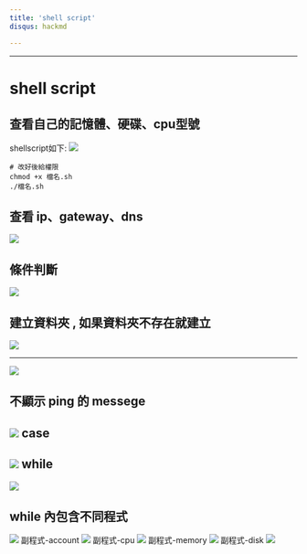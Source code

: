 ```yaml
---
title: 'shell script'
disqus: hackmd

---
```


---

shell script
===

查看自己的記憶體、硬碟、cpu型號
---
shellscript如下:
![](https://i.imgur.com/28N5gXC.png)


```gherkin=
# 改好後給權限
chmod +x 檔名.sh
./檔名.sh
```
查看 ip、gateway、dns
---
![](https://i.imgur.com/b0I8ugN.png)

條件判斷
---
![](https://i.imgur.com/OzWVwO4.png)

建立資料夾 , 如果資料夾不存在就建立
---
![](https://i.imgur.com/PnNCIxh.png)

---
![](https://i.imgur.com/jATboow.png)

不顯示 ping 的 messege 
---
![](https://i.imgur.com/1h4TKBq.png)
case
---
![](https://i.imgur.com/4oAy326.png)
while
---
![](https://i.imgur.com/fEq4zbZ.png)

while 內包含不同程式
---
![](https://i.imgur.com/YCbLMPB.png)
副程式-account
![](https://i.imgur.com/W8zXdph.png)
副程式-cpu
![](https://i.imgur.com/m3eN66M.png)
副程式-memory
![](https://i.imgur.com/YMEUXok.png)
副程式-disk
![](https://i.imgur.com/Pt0E4EN.png)
